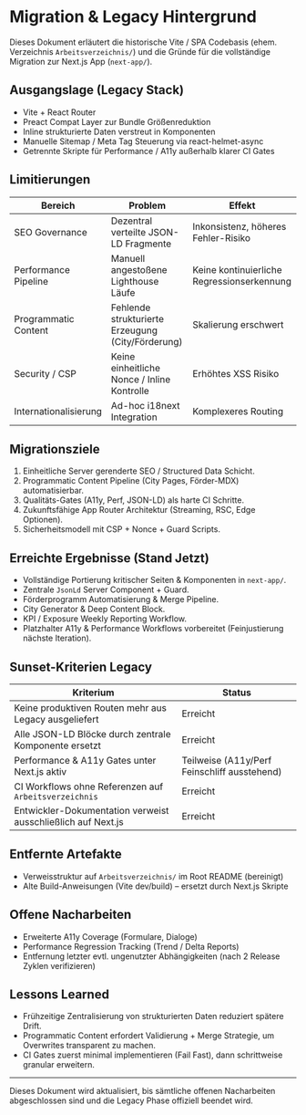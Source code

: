 # Migration & Legacy Hintergrund

Dieses Dokument erläutert die historische Vite / SPA Codebasis (ehem. Verzeichnis `Arbeitsverzeichnis/`) und die Gründe für die vollständige Migration zur Next.js App (`next-app/`).

## Ausgangslage (Legacy Stack)
- Vite + React Router
- Preact Compat Layer zur Bundle Größenreduktion
- Inline strukturierte Daten verstreut in Komponenten
- Manuelle Sitemap / Meta Tag Steuerung via react-helmet-async
- Getrennte Skripte für Performance / A11y außerhalb klarer CI Gates

## Limitierungen
| Bereich | Problem | Effekt |
|--------|---------|--------|
| SEO Governance | Dezentral verteilte JSON-LD Fragmente | Inkonsistenz, höheres Fehler-Risiko |
| Performance Pipeline | Manuell angestoßene Lighthouse Läufe | Keine kontinuierliche Regressionserkennung |
| Programmatic Content | Fehlende strukturierte Erzeugung (City/Förderung) | Skalierung erschwert |
| Security / CSP | Keine einheitliche Nonce / Inline Kontrolle | Erhöhtes XSS Risiko |
| Internationalisierung | Ad-hoc i18next Integration | Komplexeres Routing |

## Migrationsziele
1. Einheitliche Server gerenderte SEO / Structured Data Schicht.
2. Programmatic Content Pipeline (City Pages, Förder-MDX) automatisierbar.
3. Qualitäts-Gates (A11y, Perf, JSON-LD) als harte CI Schritte.
4. Zukunftsfähige App Router Architektur (Streaming, RSC, Edge Optionen).
5. Sicherheitsmodell mit CSP + Nonce + Guard Scripts.

## Erreichte Ergebnisse (Stand Jetzt)
- Vollständige Portierung kritischer Seiten & Komponenten in `next-app/`.
- Zentrale `JsonLd` Server Component + Guard.
- Förderprogramm Automatisierung & Merge Pipeline.
- City Generator & Deep Content Block.
- KPI / Exposure Weekly Reporting Workflow.
- Platzhalter A11y & Performance Workflows vorbereitet (Feinjustierung nächste Iteration).

## Sunset-Kriterien Legacy
| Kriterium | Status |
|----------|--------|
| Keine produktiven Routen mehr aus Legacy ausgeliefert | Erreicht |
| Alle JSON-LD Blöcke durch zentrale Komponente ersetzt | Erreicht |
| Performance & A11y Gates unter Next.js aktiv | Teilweise (A11y/Perf Feinschliff ausstehend) |
| CI Workflows ohne Referenzen auf `Arbeitsverzeichnis` | Erreicht |
| Entwickler-Dokumentation verweist ausschließlich auf Next.js | Erreicht |

## Entfernte Artefakte
- Verweisstruktur auf `Arbeitsverzeichnis/` im Root README (bereinigt)
- Alte Build-Anweisungen (Vite dev/build) – ersetzt durch Next.js Skripte

## Offene Nacharbeiten
- Erweiterte A11y Coverage (Formulare, Dialoge)
- Performance Regression Tracking (Trend / Delta Reports)
- Entfernung letzter evtl. ungenutzter Abhängigkeiten (nach 2 Release Zyklen verifizieren)

## Lessons Learned
- Frühzeitige Zentralisierung von strukturierten Daten reduziert spätere Drift.
- Programmatic Content erfordert Validierung + Merge Strategie, um Overwrites transparent zu machen.
- CI Gates zuerst minimal implementieren (Fail Fast), dann schrittweise granular erweitern.

---
Dieses Dokument wird aktualisiert, bis sämtliche offenen Nacharbeiten abgeschlossen sind und die Legacy Phase offiziell beendet wird.
